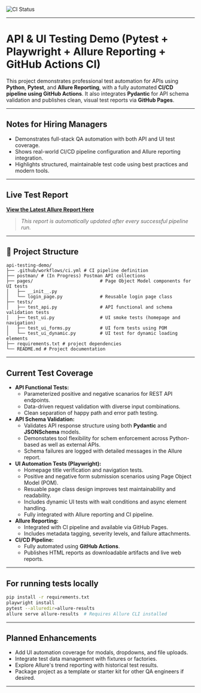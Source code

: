 ![CI Status](https://github.com/Trclark0553/api_testing_demo/actions/workflows/ci.yaml/badge.svg)

---

# API & UI Testing Demo (Pytest + Playwright + Allure Reporting + GitHub Actions CI)

This project demonstrates professional test automation for APIs using **Python**, **Pytest**, and **Allure Reporting**, with a fully automated **CI/CD pipeline using GitHub Actions**. It also integrates **Pydantic** for API schema validation and publishes clean, visual test reports via **GitHub Pages**.

---

## Notes for Hiring Managers

- Demonstrates full-stack QA automation with both API and UI test coverage.
- Shows real-world CI/CD pipeline configuration and Allure reporting integration.
- Highlights structured, maintainable test code using best practices and modern tools.

---

## Live Test Report

[**View the Latest Allure Report Here**](https://trclark0553.github.io/api_testing_demo/)

> _This report is automatically updated after every successful pipeline run._

---

## 📂 Project Structure

```
api-testing-demo/
├── .github/workflows/ci.yml # CI pipeline definition
├── postman/ # (In Progress) Postman API collections
├── pages/                         # Page Object Model components for UI tests
│   ├── __init__.py
│   └── login_page.py              # Reusable login page class
├── tests/
│   ├── test_api.py                # API functional and schema validation tests
│   ├── test_ui.py                 # UI smoke tests (homepage and navigation)
│   ├── test_ui_forms.py           # UI form tests using POM
│   └── test_ui_dynamic.py         # UI test for dynamic loading elements
├── requirements.txt # project dependencies
└── README.md # Project documentation
```

---

## Current Test Coverage

- **API Functional Tests:**
  - Parameterized positive and negative scanarios for REST API endpoints.
  - Data-driven request validation with diverse input combinations.
  - Clean separation of happy path and error path testing.
- **API Schema Validation:**
  - Validates API response structure using both **Pydantic** and **JSONSchema** models.
  - Demonstates tool flexibility for schem enforcement across Python-based as well as external APIs.
  - Schema failures are logged with detailed messages in the Allure report.
- **UI Automation Tests (Playwright):**
  - Homepage title verification and navigation tests.
  - Positive and negative form submission scenarios using Page Object Model (POM).
  - Resuable page class design improves test maintainability and readability.
  - Includes dynamic UI tests with wait conditions and async element handling.
  - Fully integrated with Allure reporting and CI pipeline.
- **Allure Reporting:**
  - Integrated with CI pipeline and available via GitHub Pages.
  - Includes metadata tagging, severity levels, and failure attachments.
- **CI/CD Pipeline:**
  - Fully automated using **GitHub Actions**.
  - Publishes HTML reports as downloadable artifacts and live web reports.
  
---

## For running tests locally

```bash
pip install -r requirements.txt
playwright install
pytest --alluredir=allure-results
allure serve allure-results  # Requires Allure CLI installed
```

---

## Planned Enhancements

- Add UI automation coverage for modals, dropdowns, and file uploads.
- Integrate test data management with fixtures or factories.
- Explore Allure's trend reporting with historical test results.
- Package project as a template or starter kit for other QA engineers if desired.

---
